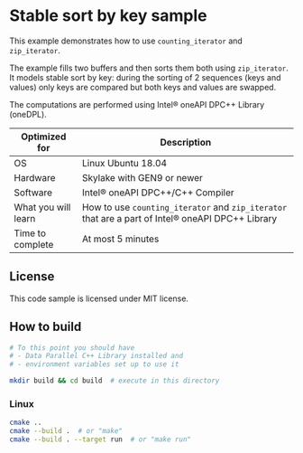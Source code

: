 # Stable sort by key sample

This example demonstrates how to use `counting_iterator` and `zip_iterator`.

The example fills two buffers and then sorts them both using `zip_iterator`.
It models stable sort by key: during the sorting of 2 sequences (keys and values) only keys are compared but both keys and values are swapped.

The computations are performed using Intel® oneAPI DPC++ Library (oneDPL).

| Optimized for                   | Description                                                                        |
|---------------------------------|------------------------------------------------------------------------------------|
| OS                              | Linux Ubuntu 18.04                                                                 |
| Hardware                        | Skylake with GEN9 or newer                                                         |
| Software                        | Intel® oneAPI DPC++/C++ Compiler                                              |
| What you will learn             | How to use `counting_iterator` and `zip_iterator` that are a part of Intel&reg; oneAPI DPC++ Library |
| Time to complete                | At most 5 minutes                                                                  |

## License

This code sample is licensed under MIT license.

## How to build

```bash
# To this point you should have
# - Data Parallel C++ Library installed and
# - environment variables set up to use it

mkdir build && cd build  # execute in this directory

```

### Linux

```bash
cmake ..
cmake --build .  # or "make"
cmake --build . --target run  # or "make run"
```
